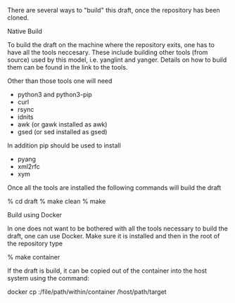 There are several ways to "build" this draft, once the repository has
been cloned.

Native Build

To build the draft on the machine where the repository exits, one has to
have all the tools neccesary. These include building other tools (from
source) used by this model, i.e. yanglint and yanger. Details on how
to build them can be found in the link to the tools.

Other than those tools one will need

- python3 and python3-pip
- curl
- rsync
- idnits
- awk (or gawk installed as awk)
- gsed (or sed installed as gsed)

In addition pip should be used to install

- pyang
- xml2rfc
- xym

Once all the tools are installed the following commands will build the draft

% cd draft
% make clean
% make

Build using Docker

In one does not want to be bothered with all the tools necessary to build
the draft, one can use Docker. Make sure it is installed and then in the
root of the repository type

% make container

If the draft is build, it can be copied out of the container into the host
system using the command:

docker cp :/file/path/within/container /host/path/target


